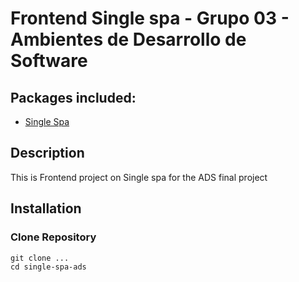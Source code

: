 # Frontend Single spa - Grupo 03 - Ambientes de Desarrollo de Software

## Packages included:

- [Single Spa](https://single-spa.js.org/)

## Description

This is Frontend project on Single spa for the ADS final project

## Installation

### Clone Repository

```
git clone ...
cd single-spa-ads
```